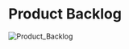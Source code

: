 # Product Backlog

![Product_Backlog](https://user-images.githubusercontent.com/109107004/216833783-331ec732-7303-408b-bc6e-f55b226e8858.PNG)

